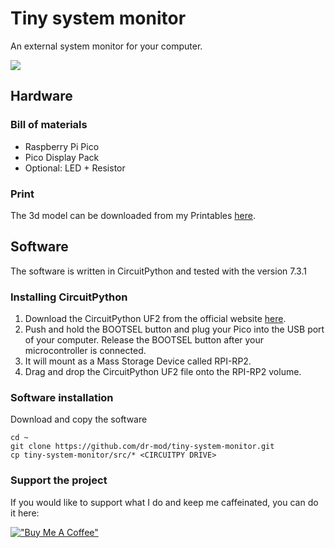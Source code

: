 # Tiny system monitor
An external system monitor for your computer.

![](docs/screenshot.jpeg)

## Hardware

### Bill of materials
* Raspberry Pi Pico
* Pico Display Pack
* Optional: LED + Resistor

### Print
The 3d model can be downloaded from my Printables [here](https://www.printables.com/social/306904-dmytro-panin/models).

## Software
The software is written in CircuitPython and tested with the version 7.3.1

### Installing CircuitPython
1. Download the CircuitPython UF2 from the official website [here](https://circuitpython.org/board/raspberry_pi_pico/).
2. Push and hold the BOOTSEL button and plug your Pico into the USB port of your computer. Release the BOOTSEL button
   after your microcontroller is connected.
3. It will mount as a Mass Storage Device called RPI-RP2.
4. Drag and drop the CircuitPython UF2 file onto the RPI-RP2 volume.

### Software installation
Download and copy the software

```shell
cd ~
git clone https://github.com/dr-mod/tiny-system-monitor.git
cp tiny-system-monitor/src/* <CIRCUITPY DRIVE>
```

### Support the project

If you would like to support what I do and keep me caffeinated, you can do it here:

[!["Buy Me A Coffee"](https://www.buymeacoffee.com/assets/img/custom_images/orange_img.png)](https://www.buymeacoffee.com/drmod)
